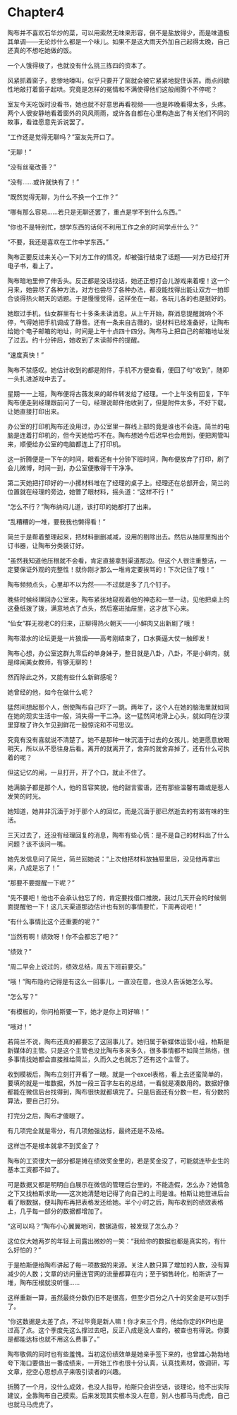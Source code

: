 # Chapter4

陶布并不喜欢石华炒的菜，可以用索然无味来形容，倒不是盐放得少，而是味道极其单调——无论炒什么都是一个味儿。如果不是这大雨天外加自己起得太晚，自己还真的不想吃她做的饭。

一个人饿得极了，也就没有什么挑三拣四的资本了。

风紧抓着窗子，悲惨地嚎叫，似乎只要开了窗就会被它紧紧地捉住诉苦。雨点间歇性地敲打着窗子起哄。究竟是怎样的冤情和不满使得他们这般闹腾个不停呢？

室友今天吃饭时没看书，她也就不好意思再看视频——也是昨晚看得太多，头疼。两个人很安静地看着窗外的风风雨雨，或许各自都在心里构造出了有关他们不同的故事，看谁愿意先诉说罢了。

“工作还是觉得无聊吗？”室友先开口了。

“无聊！”

“没有丝毫改善？”

“没有……或许就快有了！”

“既然觉得无聊，为什么不换一个工作？”

“哪有那么容易……若只是无聊还罢了，重点是学不到什么东西。”

“你也不是特别忙，想学东西的话何不利用工作之余的时间学点什么？”

“不要，我还是喜欢在工作中学东西。”

陶布正要反过来关心一下对方工作的情况，却被强行结束了话题——对方已经打开电子书，看上了。

陶布暗地里伸了伸舌头。反正都是没话找话，她还正想打会儿游戏来着哩！这一个月来，她尝尽了各种方法，对方也尝尽了各种办法，都没能找得出能让双方一拍即合谈得热火朝天的话题。于是慢慢觉得，这样坐在一起，各玩儿各的也是挺好的。

她取过手机，仙女群里有七十多条未读消息。从上午开始，群消息提醒就响个不停，气得她把手机调成了静音。还有一条来自古薇的，说材料已经准备好，让陶布给她个电子邮箱的地址，时间是上午十点四十四分。陶布马上把自己的邮箱地址发了过去。约十分钟后，她收到了未读邮件的提醒。

“速度真快！”

陶布不禁感叹。她估计收到的都是附件，手机不方便查看，便回了句“收到”，随即一头扎进游戏中去了。

星期一一上班，陶布便将古薇发来的邮件转发给了经理。一个上午没有回复，下午陶布便走到经理跟前问了一句，经理说邮件他收到了，但是附件太多，不好下载，让她直接打印出来。

办公室的打印机陶布还没用过，办公室里一群线上部的竟是谁也不会连。简兰的电脑是连着打印机的，但今天她恰巧不在。陶布想她今后迟早也会用到，便把网管叫来，顺便给办公室的电脑都连上了打印机。

这一折腾便是一下午的时间，眼看还有十分钟下班时间，陶布便放弃了打印，刷了会儿微博，时间一到，办公室便散得干干净净。

第二天她把打印好的一小摞材料堆在了经理的桌子上。经理还在总部开会，简兰的位置就在经理的旁边，她瞥了眼材料，摇头道：“这样不行！”

“怎么不行？”陶布纳闷儿道，该打印的她都打了出来。

“乱糟糟的一堆，要我我也懒得看！”

简兰于是帮着整理起来，把材料删删减减，没用的剔除出去。然后从抽屉里掏出个订书器，让陶布分类装订好。

“虽然我知道他压根就不会看，肯定直接拿到渠道那边。但这个人很注重整洁，一定要保证外观的完整性！就你刚才那么一堆肯定要挨骂的！下次记住了哦！”

陶布频频点头，心里却不以为然——不过就是多了几个钉子。

晚些时候经理回办公室来，陶布紧张地窥视着他的神态和一举一动，见他把桌上的这叠纸拨了拨，满意地点了点头，然后塞进抽屉里，这才放下心来。

“仙女”群无视老C的归来，正聊得热火朝天——小鲜肉又出新剧了哦！

陶布潜水的论坛更是一片狼烟——高考刚结束了，口水撕逼大仗一触即发！

陶布心想，办公室这群九零后的单身妹子，整日就是八卦，八卦，不是小鲜肉，就是绯闻美女教师，有够无聊的！

然而除此之外，又能有些什么新鲜感呢？

她曾经的他，如今在做什么呢？

猛然间想起那个人，倒使陶布自己吓了一跳。两年了，这个人在她的脑海里就如同在她的现实生活中一般，消失得一干二净。这一猛然间地滑上心头，就如同在沙漠里穿梭了许久乍见到鲜花一般惊诧和不可思议。

究竟有没有喜就说不清楚了。她不是那种一味沉湎于过去的女孩儿，她更愿意放眼明天，所以从不愿往身后看。离开的就离开了，舍弃的就舍弃掉了，还有什么可执着的呢？

但这记忆的闸，一旦打开，开了个口，就止不住了。

她满脑子都是那个人，他的音容笑貌，他的甜言蜜语，还有那些温馨有趣或是惹人发笑的时光。

她知道，她并非沉湎于对于那个人的回忆，而是沉湎于那已然逝去的有滋有味的生活。

三天过去了，还没有经理回复的消息，陶布有些心慌：是不是自己的材料出了什么问题？该不该问一嘴。

她先发信息问了简兰，简兰回她说：“上次他把材料放抽屉里后，没见他再拿出来，八成是忘了！”

“那要不要提醒一下呢？”

“先不要吧！他也不会承认他忘了的，肯定要找借口推脱，我过几天开会的时候侧面提醒他一下！这几天渠道那边估计也有别的事情要忙，下周再说吧！”

“有什么事情比这个还重要的呢？”

“当然有啊！绩效呀！你不会都忘了吧？”

“绩效？”

“周二早会上说过的，绩效总结，周五下班前要交。”

“哦！”陶布隐约记得是有这么一回事儿，一直没在意，也没人告诉她怎么写。

“怎么写？”

“有模板的，你问柏斯要一下，她才是你上司好嘛！”

“哦对！”

若简兰不说，陶布还真的都要忘了这回事儿了。她归属于新媒体运营小组，柏斯是新媒体的主管。只是这个主管也没比陶布多来多久，很多事情都不如简兰熟络，很多事情找她都会直接推给简兰，久而久之也就忘了还有这个主管了。

收到模板后，陶布立刻打开看了一眼。就是一个excel表格，看上去还蛮简单的，要填的就是一堆数据，外加一段三百字左右的总结，一看就是凑数用的。数据好像都能在微信后台找得到，陶布很快就都填完了。只是后面还有分数一栏，有分数的算法，要自己打分。

打完分之后，陶布才傻眼了。

有几项完全就是零分，有几项勉强达标，最终还是不及格。

这样岂不是根本就拿不到奖金了？

陶布的工资很大一部分都是摊在绩效奖金里的，若是奖金没了，可能就连毕业生的基本工资都不如了。

可是数据又都是明明白白展示在微信的管理后台里的，不能造假，怎么办？她情急之下又找柏斯求助——这次她清楚地记得了向自己的上司是谁。柏斯让她登进后台看了眼数据，便叫陶布再把表格发还给她。半个小时之后，陶布收到的绩效表格上，几乎每一部分的数据都增加了。

“这可以吗？”陶布小心翼翼地问，数据造假，被发现了怎么办？

这位仅大她两岁的年轻上司露出微妙的一笑：“我给你的数据也都是真实的，有什么好怕的？”

于是柏斯便给陶布讲起了每一项数据的来源。关注人数只算了增加的人数，没有算减少的人数；文章的访问量连官网的流量都算在内；至于销售转化，柏斯讲了一堆，陶布压根就没听懂……

这样重新一算，虽然最终分数仍旧不是很高，但至少百分之八十的奖金是可以到手了。

“你这数据是太差了点，不过毕竟是新人嘛！你才来三个月，他给你定的KPI也是过高了点。这个季度先这么撑过去吧，反正八成是没人查的，被查也有得说。你要是都能达标也就不用这么费事了。”

陶布敬佩的同时也有些羞愧。当初这份绩效单是她亲手签下来的，也曾雄心勃勃地夸下海口要做出一番成绩来，一开始工作也很十分认真，认真找素材，做调研，写文章，挖空心思想点子来吸引读者的兴趣。

折腾了一个月，没什么成效，也没人指导，柏斯只会讲空话，谈理论，给不出实际建议，全靠陶布自己摸索。后来发现其实根本没人在意，别人也都马马虎虎，自己也就马马虎虎了。
